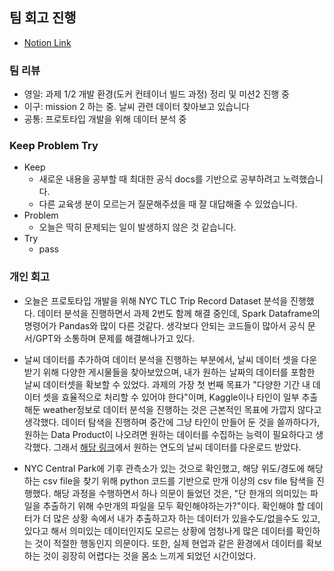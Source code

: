 ## 팀 회고 진행

- [Notion Link](https://patrashu.notion.site/Day-19-1f8edc725e804486a5de78e6ef4406ee?pvs=4)

### 팀 리뷰

- 영일: 과제 1/2 개발 환경(도커 컨테이너 빌드 과정) 정리 및 미션2 진행 중
- 이구: mission 2 하는 중. 날씨 관련 데이터 찾아보고 있습니다
- 공통: 프로토타입 개발을 위해 데이터 분석 중

### Keep Problem Try

- Keep
    - 새로운 내용을 공부할 때 최대한 공식 docs를 기반으로 공부하려고 노력했습니다.
    - 다른 교육생 분이 모르는거 질문해주셨을 때 잘 대답해줄 수 있었습니다.
- Problem
    - 오늘은 딱히 문제되는 일이 발생하지 않은 것 같습니다.
- Try
    - pass

### 개인 회고

- 오늘은 프로토타입 개발을 위해 NYC TLC Trip Record Dataset 분석을 진행했다. 데이터 분석을 진행하면서 과제 2번도 함께 해결 중인데, Spark Dataframe의 명령어가 Pandas와 많이 다른 것같다. 생각보다 안되는 코드들이 많아서 공식 문서/GPT와 소통하며 문제를 해결해나가고 있다.

- 날씨 데이터를 추가하여 데이터 분석을 진행하는 부분에서, 날씨 데이터 셋을 다운받기 위해 다양한 게시물들을 찾아보았으며, 내가 원하는 날짜의 데이터를 포함한 날씨 데이터셋을 확보할 수 있었다. 과제의 가장 첫 번째 목표가 "다양한 기간 내 데이터 셋을 효율적으로 처리할 수 있어야 한다"이며, Kaggle이나 타인이 일부 추출해둔 weather정보로 데이터 분석을 진행하는 것은 근본적인 목표에 가깝지 않다고 생각했다. 데이터 탐색을 진행하며 중간에 그냥 타인이 만들어 둔 것을 쓸까하다가, 원하는 Data Product이 나오려면 원하는 데이터를 수집하는 능력이 필요하다고 생각했다. 그래서 [해당 링크](https://www.ncei.noaa.gov/data/global-hourly/archive/csv/)에서 원하는 연도의 날씨 데이터를 다운로드 받았다.

- NYC Central Park에 기후 관측소가 있는 것으로 확인했고, 해당 위도/경도에 해당하는 csv file을 찾기 위해 python 코드를 기반으로 만개 이상의 csv file 탐색을 진행했다. 해당 과정을 수행하면서 하나 의문이 들었던 것은, "단 한개의 의미있는 파일을 추출하기 위해 수만개의 파일을 모두 확인해야하는가?"이다. 확인해야 할 데이터가 더 많은 상황 속에서 내가 추출하고자 하는 데이터가 있을수도/없을수도 있고, 있다고 해서 의미있는 데이터인지도 모르는 상황에 엄청나게 많은 데이터를 확인하는 것이 적절한 행동인지 의문이다. 또한, 실제 현업과 같은 환경에서 데이터를 확보하는 것이 굉장히 어렵다는 것을 몸소 느끼게 되었던 시간이었다.